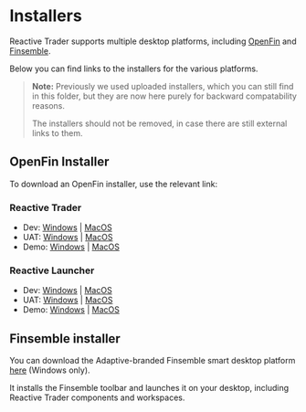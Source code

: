 # Installers

Reactive Trader supports multiple desktop platforms, including [OpenFin] and [Finsemble].

Below you can find links to the installers for the various platforms.

> **Note:** Previously we used uploaded installers, which you can still find in this folder, but they are now here purely for backward compatability reasons.
>
> The installers should not be removed, in case there are still external links to them.

## OpenFin Installer

To download an OpenFin installer, use the relevant link:

### Reactive Trader

- Dev: [Windows][of-win-dev-app] | [MacOS][of-mac-dev-app]
- UAT: [Windows][of-win-uat-app] | [MacOS][of-mac-uat-app]
- Demo: [Windows][of-win-demo-app] | [MacOS][of-mac-demo-app]

### Reactive Launcher

- Dev: [Windows][of-win-dev-launcher] | [MacOS][of-mac-dev-launcher]
- UAT: [Windows][of-win-uat-launcher] | [MacOS][of-mac-uat-launcher]
- Demo: [Windows][of-win-demo-launcher] | [MacOS][of-mac-demo-launcher]

## Finsemble installer

You can download the Adaptive-branded Finsemble smart desktop platform [here][fsbl-win-exe] (Windows only).

It installs the Finsemble toolbar and launches it on your desktop, including Reactive Trader components and workspaces.

[openfin]: https://openfin.co
[finsemble]: https://cosaic.io/finsemble/
[fsbl-win-exe]: https://storage.googleapis.com/reactive-trader-finsemble/pkg/ReactiveTraderFinsembleSetup.exe
[of-win-dev-app]: https://install.openfin.co/download/?fileName=Reactive-Trader-Dev&config=https://web-dev.adaptivecluster.com/openfin/app.json
[of-mac-dev-app]: https://install.openfin.co/download/?os=osx&fileName=Reactive-Trader-Dev&config=https://web-dev.adaptivecluster.com/openfin/app.json&internal=true&iconFile=https://web-dev.adaptivecluster.com/static/media/reactive-trader-icon-256x256.png&appName=Reactive%20Trader%20(Dev)
[of-win-uat-app]: https://install.openfin.co/download/?fileName=Reactive-Trader-UAT&config=https://web-uat.adaptivecluster.com/openfin/app.json
[of-mac-uat-app]: https://install.openfin.co/download/?os=osx&fileName=Reactive-Trader-UAT&config=https://web-uat.adaptivecluster.com/openfin/app.json&internal=true&iconFile=https://web-uat.adaptivecluster.com/static/media/reactive-trader-icon-256x256.png&appName=Reactive%20Trader%20(UAT)
[of-win-demo-app]: https://install.openfin.co/download/?fileName=Reactive-Trader-Demo&config=https://web-demo.adaptivecluster.com/openfin/app.json
[of-mac-demo-app]: https://install.openfin.co/download/?os=osx&fileName=Reactive-Trader-Demo&config=https://web-demo.adaptivecluster.com/openfin/app.json&internal=true&iconFile=https://web-demo.adaptivecluster.com/static/media/reactive-trader-icon-256x256.png&appName=Reactive%20Trader
[of-win-dev-launcher]: https://install.openfin.co/download/?fileName=Reactive-Launcher-Dev&config=https://web-dev.adaptivecluster.com/openfin/launcher.json
[of-mac-dev-launcher]: https://install.openfin.co/download/?os=osx&fileName=Reactive-Launcher-Dev&config=http://web-dev.adaptivecluster.com/openfin/launcher.json&internal=true&iconFile=https://web-dev.adaptivecluster.com/static/media/adaptive-icon-256x256.png&appName=Reactive%20Launcher%20(Dev)
[of-win-uat-launcher]: https://install.openfin.co/download/?fileName=Reactive-Launcher-UAT&config=https://web-uat.adaptivecluster.com/openfin/launcher.json
[of-mac-uat-launcher]: https://install.openfin.co/download/?os=osx&fileName=Reactive-Launcher-UAT&config=http://web-uat.adaptivecluster.com/openfin/launcher.json&internal=true&iconFile=https://web-uat.adaptivecluster.com/static/media/adaptive-icon-256x256.png&appName=Reactive%20Launcher%20(UAT)
[of-win-demo-launcher]: https://install.openfin.co/download/?fileName=Reactive-Launcher-Demo&config=https://web-demo.adaptivecluster.com/openfin/launcher.json
[of-mac-demo-launcher]: https://install.openfin.co/download/?os=osx&fileName=Reactive-Launcher-Demo&config=http://web-demo.adaptivecluster.com/openfin/launcher.json&internal=true&iconFile=https://web-demo.adaptivecluster.com/static/media/adaptive-icon-256x256.png&appName=Reactive%20Launcher
